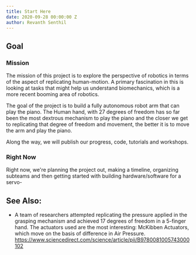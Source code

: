 ```yaml
---
title: Start Here
date: 2020-09-28 00:00:00 Z
author: Revanth Senthil
---
```


## Goal

### Mission
The mission of this project is to explore the perspective of robotics in terms of the aspect of replicating human-motion. A primary fascination in this is looking at tasks that might help us understand biomechanics, which is a more recent booming area of robotics. 

The goal of the project is to build a fully autonomous robot arm that can play the piano. The Human hand, with 27 degrees of freedom has so far been the most dextrous mechanism to play the piano and the closer we get to replicating that degree of freedom and movement, the better it is to move the arm and play the piano.

Along the way, we will publish our progress, code, tutorials and workshops.

### Right Now
Right now, we're planning the project out, making a timeline, organizing subteams and then getting started with building hardware/software for a servo-

<!-- #### Hardware -->

<!-- #### Software -->

<!-- ### Images/GIFs -->

<!-- ## Summary -->


## See Also:
- A team of researchers attempted replicating the pressure applied in the grasping mechanism and achieved 17 degrees of freedom in a 5-finger hand. The actuators used are the most interesting: McKibben Actuators, which move on the basis of difference in Air Pressure. <a href="https://www.sciencedirect.com/science/article/pii/B9780081005743000102"> https://www.sciencedirect.com/science/article/pii/B9780081005743000102 </a>

<!-- ## References -->

